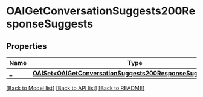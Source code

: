 # OAIGetConversationSuggests200ResponseSuggests

## Properties
Name | Type | Description | Notes
------------ | ------------- | ------------- | -------------
**_** | [**OAISet&lt;OAIGetConversationSuggests200ResponseSuggestsInner&gt;***](OAIGetConversationSuggests200ResponseSuggestsInner.md) |  | 

[[Back to Model list]](../README.md#documentation-for-models) [[Back to API list]](../README.md#documentation-for-api-endpoints) [[Back to README]](../README.md)


